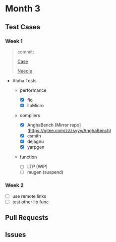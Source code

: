 # Month 3

## Test Cases

### Week 1

> commit:
>
> [Case](https://gitee.com/zzzsyyy/os-autoinst-distri-openeuler/commit/bed74ba398b3ae6a612163286ab4984947a98eee)
>
> [Needle](https://gitee.com/zzzsyyy/os-autoinst-needles-openeuler/commit/0101ba93f202158e2b29740f8390eb17b38cbe16)

+ Alpha Tests

    + performance

        + [x] fio
        + [x] libMicro

    + compilers

        + [x] AnghaBench (Mirror repo](https://gitee.com/zzzsyyy/AnghaBench)
        + [x] csmith
        + [x] dejagnu
        + [x] yarpgen
    
    + function

        + [ ] LTP (WIP)
        + [ ] mugen (suspend)

### Week 2

+ [ ] use remote links
+ [ ] test other lib func

## Pull Requests



## Issues

